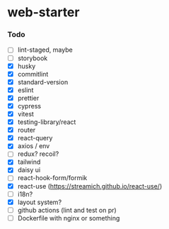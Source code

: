 # web-starter

### Todo
- [ ] lint-staged, maybe
- [ ] storybook
- [x] husky
- [x] commitlint
- [x] standard-version
- [x] eslint
- [x] prettier
- [x] cypress
- [x] vitest
- [x] testing-library/react
- [x] router
- [x] react-query
- [x] axios / env
- [ ] redux? recoil?
- [x] tailwind
- [x] daisy ui
- [ ] react-hook-form/formik
- [x] react-use (https://streamich.github.io/react-use/)
- [ ] i18n?
- [x] layout system?
- [ ] github actions (lint and test on pr)
- [ ] Dockerfile with nginx or something
